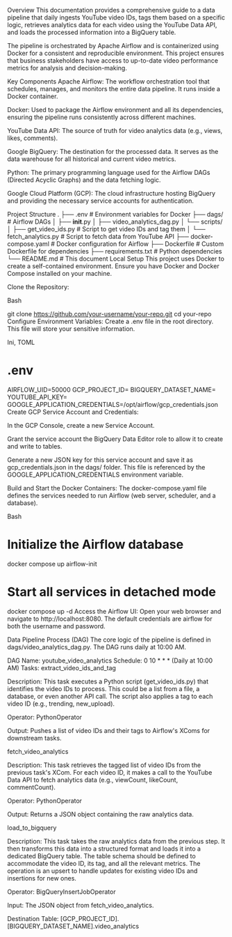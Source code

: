 

Overview
This documentation provides a comprehensive guide to a data pipeline that daily ingests YouTube video IDs, tags them based on a specific logic, retrieves analytics data for each video using the YouTube Data API, and loads the processed information into a BigQuery table.

The pipeline is orchestrated by Apache Airflow and is containerized using Docker for a consistent and reproducible environment. This project ensures that business stakeholders have access to up-to-date video performance metrics for analysis and decision-making.

Key Components
Apache Airflow: The workflow orchestration tool that schedules, manages, and monitors the entire data pipeline. It runs inside a Docker container.

Docker: Used to package the Airflow environment and all its dependencies, ensuring the pipeline runs consistently across different machines.

YouTube Data API: The source of truth for video analytics data (e.g., views, likes, comments).

Google BigQuery: The destination for the processed data. It serves as the data warehouse for all historical and current video metrics.

Python: The primary programming language used for the Airflow DAGs (Directed Acyclic Graphs) and the data fetching logic.

Google Cloud Platform (GCP): The cloud infrastructure hosting BigQuery and providing the necessary service accounts for authentication.

Project Structure
.
├── .env                  # Environment variables for Docker
├── dags/                 # Airflow DAGs
│   ├── __init__.py
│   ├── video_analytics_dag.py
│   └── scripts/
│       ├── get_video_ids.py  # Script to get video IDs and tag them
│       └── fetch_analytics.py # Script to fetch data from YouTube API
├── docker-compose.yaml   # Docker configuration for Airflow
├── Dockerfile            # Custom Dockerfile for dependencies
├── requirements.txt      # Python dependencies
└── README.md             # This document
Local Setup
This project uses Docker to create a self-contained environment. Ensure you have Docker and Docker Compose installed on your machine.

Clone the Repository:

Bash

git clone https://github.com/your-username/your-repo.git
cd your-repo
Configure Environment Variables:
Create a .env file in the root directory. This file will store your sensitive information.

Ini, TOML

# .env
AIRFLOW_UID=50000
GCP_PROJECT_ID=<your-gcp-project-id>
BIGQUERY_DATASET_NAME=<your-bq-dataset-name>
YOUTUBE_API_KEY=<your-youtube-api-key>
GOOGLE_APPLICATION_CREDENTIALS=/opt/airflow/gcp_credentials.json
Create GCP Service Account and Credentials:

In the GCP Console, create a new Service Account.

Grant the service account the BigQuery Data Editor role to allow it to create and write to tables.

Generate a new JSON key for this service account and save it as gcp_credentials.json in the dags/ folder. This file is referenced by the GOOGLE_APPLICATION_CREDENTIALS environment variable.

Build and Start the Docker Containers:
The docker-compose.yaml file defines the services needed to run Airflow (web server, scheduler, and a database).

Bash

# Initialize the Airflow database
docker compose up airflow-init

# Start all services in detached mode
docker compose up -d
Access the Airflow UI:
Open your web browser and navigate to http://localhost:8080. The default credentials are airflow for both the username and password.

Data Pipeline Process (DAG)
The core logic of the pipeline is defined in dags/video_analytics_dag.py. The DAG runs daily at 10:00 AM.

DAG Name: youtube_video_analytics
Schedule: 0 10 * * * (Daily at 10:00 AM)
Tasks:
extract_video_ids_and_tag

Description: This task executes a Python script (get_video_ids.py) that identifies the video IDs to process. This could be a list from a file, a database, or even another API call. The script also applies a tag to each video ID (e.g., trending, new_upload).

Operator: PythonOperator

Output: Pushes a list of video IDs and their tags to Airflow's XComs for downstream tasks.

fetch_video_analytics

Description: This task retrieves the tagged list of video IDs from the previous task's XCom. For each video ID, it makes a call to the YouTube Data API to fetch analytics data (e.g., viewCount, likeCount, commentCount).

Operator: PythonOperator

Output: Returns a JSON object containing the raw analytics data.

load_to_bigquery

Description: This task takes the raw analytics data from the previous step. It then transforms this data into a structured format and loads it into a dedicated BigQuery table. The table schema should be defined to accommodate the video ID, its tag, and all the relevant metrics. The operation is an upsert to handle updates for existing video IDs and insertions for new ones.

Operator: BigQueryInsertJobOperator

Input: The JSON object from fetch_video_analytics.

Destination Table: [GCP_PROJECT_ID].[BIGQUERY_DATASET_NAME].video_analytics